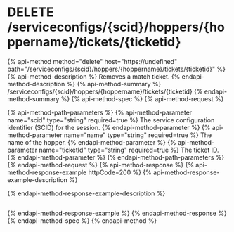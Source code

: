 # DELETE /serviceconfigs/{scid}/hoppers/{hoppername}/tickets/{ticketid}

{% api-method method="delete" host="https://undefined" path="/serviceconfigs/{scid}/hoppers/{hoppername}/tickets/{ticketid}" %}{% api-method-description %}
Removes a match ticket.
{% endapi-method-description %}
{% api-method-summary %}
/serviceconfigs/{scid}/hoppers/{hoppername}/tickets/{ticketid}
{% endapi-method-summary %}
{% api-method-spec %}
{% api-method-request %}

{% api-method-path-parameters %}
{% api-method-parameter name="scid" type="string" required=true %}
The service configuration identifier (SCID) for the session.
{% endapi-method-parameter %}
{% api-method-parameter name="name" type="string" required=true %}
The name of the hopper.
{% endapi-method-parameter %}
{% api-method-parameter name="ticketId" type="string" required=true %}
The ticket ID.
{% endapi-method-parameter %}
{% endapi-method-path-parameters %}
{% endapi-method-request %}
{% api-method-response %}
{% api-method-response-example httpCode=200 %}
{% api-method-response-example-description %}

{% endapi-method-response-example-description %}

```text
```
{% endapi-method-response-example %}
{% endapi-method-response %}
{% endapi-method-spec %}
{% endapi-method %}
